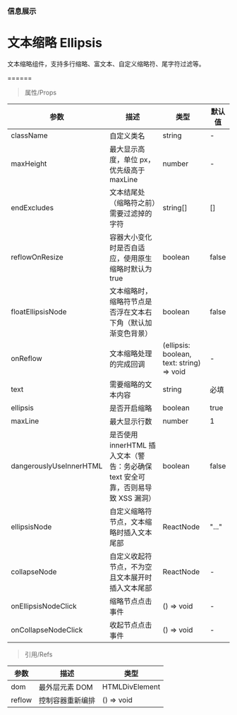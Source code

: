 ### 信息展示

# 文本缩略 Ellipsis

文本缩略组件，支持多行缩略、富文本、自定义缩略符、尾字符过滤等。

======

> 属性/Props

|参数|描述|类型|默认值|
|----------|-------------|------|------|
|className|自定义类名|string|-|
|maxHeight|最大显示高度，单位 px，优先级高于 maxLine|number|-|
|endExcludes|文本结尾处（缩略符之前）需要过滤掉的字符|string\[\]|[]|
|reflowOnResize|容器大小变化时是否自适应，使用原生缩略时默认为 true|boolean|false|
|floatEllipsisNode|文本缩略时，缩略符节点是否浮在文本右下角（默认加渐变色背景）|boolean|false|
|onReflow|文本缩略处理的完成回调|(ellipsis: boolean, text: string) =\> void|-|
|text|需要缩略的文本内容|string|必填|
|ellipsis|是否开启缩略|boolean|true|
|maxLine|最大显示行数|number|1|
|dangerouslyUseInnerHTML|是否使用 innerHTML 插入文本（警告：务必确保 text 安全可靠，否则易导致 XSS 漏洞）|boolean|false|
|ellipsisNode|自定义缩略符节点，文本缩略时插入文本尾部|ReactNode|"..."|
|collapseNode|自定义收起符节点，不为空且文本展开时插入文本尾部|ReactNode|-|
|onEllipsisNodeClick|缩略节点点击事件|() =\> void|-|
|onCollapseNodeClick|收起节点点击事件|() =\> void|-|

> 引用/Refs

|参数|描述|类型|
|----------|-------------|------|
|dom|最外层元素 DOM|HTMLDivElement|
|reflow|控制容器重新编排|() =\> void|
